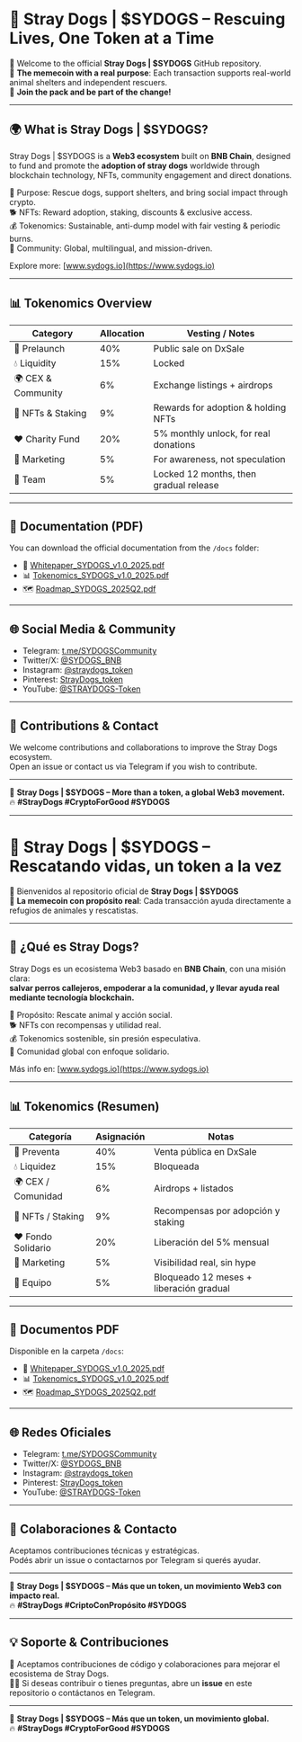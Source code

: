 # 🐾 Stray Dogs | $SYDOGS – Rescuing Lives, One Token at a Time

🚀 Welcome to the official **Stray Dogs | $SYDOGS** GitHub repository.  
💎 **The memecoin with a real purpose**: Each transaction supports real-world animal shelters and independent rescuers.  
📢 **Join the pack and be part of the change!**

---

## 🌍 What is Stray Dogs | $SYDOGS?

Stray Dogs | $SYDOGS is a **Web3 ecosystem** built on **BNB Chain**, designed to fund and promote the **adoption of stray dogs** worldwide through blockchain technology, NFTs, community engagement and direct donations.

🎯 Purpose: Rescue dogs, support shelters, and bring social impact through crypto.  
🐕 NFTs: Reward adoption, staking, discounts & exclusive access.  
💰 Tokenomics: Sustainable, anti-dump model with fair vesting & periodic burns.  
🧬 Community: Global, multilingual, and mission-driven.

Explore more: [www.sydogs.io](https://www.sydogs.io)

---

## 📊 Tokenomics Overview

| Category         | Allocation | Vesting / Notes                         |
|------------------|------------|------------------------------------------|
| 🔄 Prelaunch     | 40%        | Public sale on DxSale                   |
| 💧 Liquidity     | 15%        | Locked                                  |
| 🌍 CEX & Community | 6%       | Exchange listings + airdrops            |
| 🐶 NFTs & Staking | 9%        | Rewards for adoption & holding NFTs     |
| ❤️ Charity Fund  | 20%        | 5% monthly unlock, for real donations   |
| 📢 Marketing      | 5%         | For awareness, not speculation          |
| 👥 Team           | 5%         | Locked 12 months, then gradual release  |

---

## 📄 Documentation (PDF)

You can download the official documentation from the `/docs` folder:

- 📘 [Whitepaper_SYDOGS_v1.0_2025.pdf](./docs/Whitepaper_SYDOGS_v1.0_2025.pdf)
- 📊 [Tokenomics_SYDOGS_v1.0_2025.pdf](./docs/Tokenomics_SYDOGS_v1.0_2025.pdf)
- 🗺️ [Roadmap_SYDOGS_2025Q2.pdf](./docs/Roadmap_SYDOGS_2025Q2.pdf)

---

## 🌐 Social Media & Community

- Telegram: [t.me/SYDOGSCommunity](https://t.me/SYDOGSCommunity)  
- Twitter/X: [@SYDOGS_BNB](https://x.com/SYDOGS_BNB)  
- Instagram: [@straydogs_token](https://instagram.com/straydogs_token)  
- Pinterest: [StrayDogs_token](https://ar.pinterest.com/StrayDogs_token/)  
- YouTube: [@STRAYDOGS-Token](https://www.youtube.com/@STRAYDOGS-Token)  

---

## 🤝 Contributions & Contact

We welcome contributions and collaborations to improve the Stray Dogs ecosystem.  
Open an issue or contact us via Telegram if you wish to contribute.

---

🎯 **Stray Dogs | $SYDOGS – More than a token, a global Web3 movement.**  
🔥 **#StrayDogs #CryptoForGood #SYDOGS**

---

# 🐾 Stray Dogs | $SYDOGS – Rescatando vidas, un token a la vez

🚀 Bienvenidos al repositorio oficial de **Stray Dogs | $SYDOGS**  
💎 **La memecoin con propósito real**: Cada transacción ayuda directamente a refugios de animales y rescatistas.

---

## 🌟 ¿Qué es Stray Dogs?

Stray Dogs es un ecosistema Web3 basado en **BNB Chain**, con una misión clara:  
**salvar perros callejeros, empoderar a la comunidad, y llevar ayuda real mediante tecnología blockchain.**

🎯 Propósito: Rescate animal y acción social.  
🐕 NFTs con recompensas y utilidad real.  
💰 Tokenomics sostenible, sin presión especulativa.  
🧬 Comunidad global con enfoque solidario.

Más info en: [www.sydogs.io](https://www.sydogs.io)

---

## 📊 Tokenomics (Resumen)

| Categoría        | Asignación | Notas                                  |
|------------------|------------|----------------------------------------|
| 🔄 Preventa      | 40%        | Venta pública en DxSale                |
| 💧 Liquidez      | 15%        | Bloqueada                              |
| 🌍 CEX / Comunidad | 6%       | Airdrops + listados                    |
| 🐶 NFTs / Staking | 9%        | Recompensas por adopción y staking     |
| ❤️ Fondo Solidario | 20%     | Liberación del 5% mensual              |
| 📢 Marketing     | 5%         | Visibilidad real, sin hype             |
| 👥 Equipo        | 5%         | Bloqueado 12 meses + liberación gradual|

---

## 📄 Documentos PDF

Disponible en la carpeta `/docs`:

- 📘 [Whitepaper_SYDOGS_v1.0_2025.pdf](./docs/Whitepaper_SYDOGS_v1.0_2025.pdf)  
- 📊 [Tokenomics_SYDOGS_v1.0_2025.pdf](./docs/Tokenomics_SYDOGS_v1.0_2025.pdf)  
- 🗺️ [Roadmap_SYDOGS_2025Q2.pdf](./docs/Roadmap_SYDOGS_2025Q2.pdf)

---

## 🌐 Redes Oficiales

- Telegram: [t.me/SYDOGSCommunity](https://t.me/SYDOGSCommunity)  
- Twitter/X: [@SYDOGS_BNB](https://x.com/SYDOGS_BNB)  
- Instagram: [@straydogs_token](https://instagram.com/straydogs_token)  
- Pinterest: [StrayDogs_token](https://ar.pinterest.com/StrayDogs_token/)  
- YouTube: [@STRAYDOGS-Token](https://www.youtube.com/@STRAYDOGS-Token)

---

## 🤝 Colaboraciones & Contacto

Aceptamos contribuciones técnicas y estratégicas.  
Podés abrir un issue o contactarnos por Telegram si querés ayudar.

---

🎯 **Stray Dogs | $SYDOGS – Más que un token, un movimiento Web3 con impacto real.**  
🔥 **#StrayDogs #CriptoConPropósito #SYDOGS**


---

## 💡 **Soporte & Contribuciones**
🤝 Aceptamos contribuciones de código y colaboraciones para mejorar el ecosistema de Stray Dogs.  
🐕‍🦺 Si deseas contribuir o tienes preguntas, abre un **issue** en este repositorio o contáctanos en Telegram.  

---

🎯 **Stray Dogs | $SYDOGS – Más que un token, un movimiento global.**  
🔥 **#StrayDogs #CryptoForGood #SYDOGS**  
